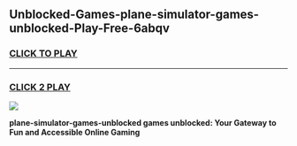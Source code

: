 
## Unblocked-Games-plane-simulator-games-unblocked-Play-Free-6abqv
<h3>
<a href="https://premium76.site?title=plane-simulator-games-unblocked&ref=09A">CLICK TO PLAY</a></h3>
<hr>

<h3>
<a href="https://premium76.site?title=plane-simulator-games-unblocked&ref=09A">CLICK 2 PLAY</a>
  
</h3>

<a href="https://premium76.site?title=plane-simulator-games-unblocked&ref=09A"><img src="https://clearcache.store/games.png"></a>


**plane-simulator-games-unblocked games unblocked: Your Gateway to Fun and Accessible Online Gaming**
